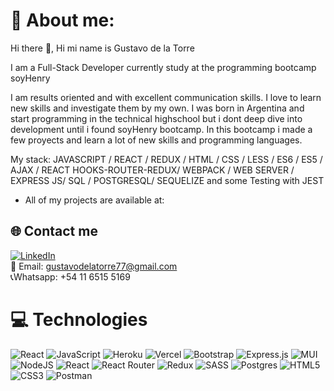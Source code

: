 # 🎩 About me: 
<p> Hi there 👋, Hi mi name is Gustavo de la Torre </p>
<p> I am a Full-Stack Developer currently study at the programming bootcamp soyHenry</p>
<p> I am results oriented and with excellent communication skills. I love to learn new skills and investigate them by my own. I was born in Argentina and start programming in the technical highschool but i dont deep dive into development until i found soyHenry bootcamp. In this bootcamp i made a few proyects and learn a lot of new skills and programming languages.</p>

<p>My stack: JAVASCRIPT / REACT / REDUX / HTML / CSS / LESS / ES6 / ES5 / AJAX / REACT HOOKS-ROUTER-REDUX/ WEBPACK / WEB SERVER / EXPRESS JS/ SQL / POSTGRESQL/ SEQUELIZE and some Testing with JEST</p>

- All of my projects are available at:

## 🌐 Contact me
[![LinkedIn](https://img.shields.io/badge/LinkedIn-%230077B5.svg?logo=linkedin&logoColor=white)](https://linkedin.com/in/https://www.linkedin.com/in/gustavo-de-la-torre-309a581ba/) 
<br>
📩 Email: gustavodelatorre77@gmail.com
<br>
 📞Whatsapp: +54 11 6515 5169

# 💻 Technologies
![React](https://camo.githubusercontent.com/67a01fa7cf337616274f39c070a11638f2e65720e414ef55b8dd3f9c2a803b2a/68747470733a2f2f696d672e736869656c64732e696f2f7374617469632f76313f7374796c653d666f722d7468652d6261646765266d6573736167653d526561637426636f6c6f723d323232323232266c6f676f3d5265616374266c6f676f436f6c6f723d363144414642266c6162656c3d) ![JavaScript](https://img.shields.io/badge/javascript-%23323330.svg?style=flat&logo=javascript&logoColor=%23F7DF1E) ![Heroku](https://img.shields.io/badge/heroku-%23430098.svg?style=flat&logo=heroku&logoColor=white) ![Vercel](https://img.shields.io/badge/vercel-%23000000.svg?style=flat&logo=vercel&logoColor=white) ![Bootstrap](https://img.shields.io/badge/bootstrap-%23563D7C.svg?style=flat&logo=bootstrap&logoColor=white) ![Express.js](https://img.shields.io/badge/express.js-%23404d59.svg?style=flat&logo=express&logoColor=%2361DAFB) ![MUI](https://img.shields.io/badge/MUI-%230081CB.svg?style=flat&logo=material-ui&logoColor=white) ![NodeJS](https://camo.githubusercontent.com/faec9d89bd2c7d47b91d988dcd0f27011c27e8191d45836cfa36bf2b3c2a92bd/68747470733a2f2f696d672e736869656c64732e696f2f7374617469632f76313f7374796c653d666f722d7468652d6261646765266d6573736167653d4e6f64652e6a7326636f6c6f723d333339393333266c6f676f3d4e6f64652e6a73266c6f676f436f6c6f723d464646464646266c6162656c3d) ![React](https://img.shields.io/badge/react-%2320232a.svg?style=flat&logo=react&logoColor=%2361DAFB) ![React Router](https://img.shields.io/badge/React_Router-CA4245?style=flat&logo=react-router&logoColor=white) ![Redux](https://img.shields.io/badge/redux-%23593d88.svg?style=flat&logo=redux&logoColor=white) ![SASS](https://img.shields.io/badge/SASS-hotpink.svg?style=flat&logo=SASS&logoColor=white) ![Postgres](https://img.shields.io/badge/postgres-%23316192.svg?style=flat&logo=postgresql&logoColor=white) ![HTML5](https://img.shields.io/badge/html5-%23E34F26.svg?style=flat&logo=html5&logoColor=white) ![CSS3](https://img.shields.io/badge/css3-%231572B6.svg?style=flat&logo=css3&logoColor=white) ![Postman](https://img.shields.io/badge/Postman-FF6C37?style=flat&logo=postman&logoColor=white) 
